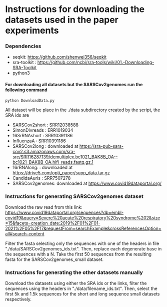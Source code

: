# Instructions for downloading the datasets used in the paper experiments

### Dependencies

- seqkit: https://github.com/shenwei356/seqkit
- sra-toolkit : https://github.com/ncbi/sra-tools/wiki/01.-Downloading-SRA-Toolkit
- python3

#### For downloading all datasets but the SARSCov2genomes run the following command
```console
python DownloadData.py
```

All dataset will be place in the ./data subdirectory created by the script,
the SRA ids are
- SARSCov2short : SRR12038588
- SimonDivreads : ERR1019034 
- 16SrRNAshort  : SRR10391186
- InfluenzaA    : SRR10391186
- SARSCov2long  : downloaded at https://sra-pub-sars-cov2.s3.amazonaws.com/sra-src/SRR16287139/demultiplex.bc1021_BAK8B_OA--bc1021_BAK8B_OA.hifi_reads.fastq.gz.1
- 16rRNAlong:   : downloaded at https://drive5.com/opti_paper/supp_data.tar.gz
- CandidaAuris  : SRR7507278
- SARSCov2genomes: downloaded at https://www.covid19dataportal.org/ 

### Instructions for generating SARSCov2genomes dataset

Download the raw read from this link: https://www.covid19dataportal.org/sequences?db=embl-covid19&query=Severe%20acute%20respiratory%20syndrome%202&size=15&facets=creation_date:2019%2F01%2F01-2021%2F05%2F17&requestFrom=searchExample&crossReferencesOption=all#search-content

Filter the fasta selecting only the sequences with one of the headers in file "./data/SARSCov2genomes_ids.txt". Then,
replace each degenerate base in the sequences with a N. Take the first 50 sequences from the resulting fasta for the SARSCov2genomes_small dataset.

### Instructions for generating the other datasets manually

Download the datasets using either the SRA ids or the links, filter the sequences using the headers in "./data/filename_ids.txt". Then, select the first 5k and 1.5k sequences for the short and long sequence small datasets respectively.